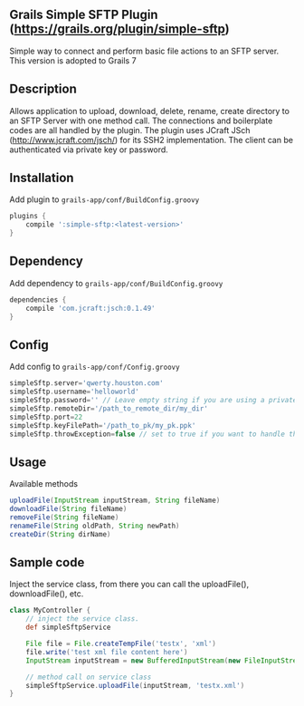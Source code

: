 ## Grails Simple SFTP Plugin (https://grails.org/plugin/simple-sftp) 
Simple way to connect and perform basic file actions to an SFTP server. This version is adopted to Grails 7

## Description
Allows application to upload, download, delete, rename, create directory to an SFTP Server with one method call. The connections and boilerplate codes are all handled by the plugin. The plugin uses JCraft JSch (http://www.jcraft.com/jsch/) for its SSH2 implementation. The client can be authenticated via private key or password.

## Installation
Add plugin to ```grails-app/conf/BuildConfig.groovy```
```groovy
plugins {
	compile ':simple-sftp:<latest-version>'
}
```


## Dependency
Add dependency to ```grails-app/conf/BuildConfig.groovy```
```groovy
dependencies {
	compile 'com.jcraft:jsch:0.1.49'
}
```
## Config
Add config to ```grails-app/conf/Config.groovy```
```groovy
simpleSftp.server='qwerty.houston.com'
simpleSftp.username='helloworld'
simpleSftp.password='' // Leave empty string if you are using a private key, if password has a value it will overwrite the private key.
simpleSftp.remoteDir='/path_to_remote_dir/my_dir'
simpleSftp.port=22
simpleSftp.keyFilePath='/path_to_pk/my_pk.ppk'
simpleSftp.throwException=false // set to true if you want to handle the exceptions manually.
```

## Usage
Available methods
```groovy
uploadFile(InputStream inputStream, String fileName)
downloadFile(String fileName)
removeFile(String fileName)
renameFile(String oldPath, String newPath)
createDir(String dirName)
```

## Sample code
Inject the service class, from there you can call the uploadFile(), downloadFile(), etc.
```groovy
class MyController {
	// inject the service class.
	def simpleSftpService

	File file = File.createTempFile('testx', 'xml')
	file.write('test xml file content here')
	InputStream inputStream = new BufferedInputStream(new FileInputStream(file))

	// method call on service class
	simpleSftpService.uploadFile(inputStream, 'testx.xml')
}
```
